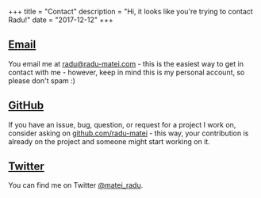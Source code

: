 +++
title = "Contact"
description = "Hi, it looks like you're trying to contact Radu!"
date = "2017-12-12"
+++

[Email](mailto:radu@radu-matei.com)
--------------------------------------------------------
You email me at [radu@radu-matei.com](mailto:radu@radu-matei.com) - this is the easiest way to get in contact with me - however, keep in mind this is my personal account, so please don't spam :)

[GitHub](https://github.com/radu-matei)
--------------------------------------------------

If you have an issue, bug, question, or request for a project I work on, consider asking on [github.com/radu-matei](https://github.com/radu-matei) - this way, your contribution is already on the project and someone might start working on it.

[Twitter](https://twitter.com/Matei_Radu)
------------------------------------------

You can find me on Twitter [@matei_radu](https://twitter.com/matei_radu).
